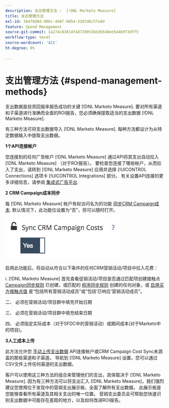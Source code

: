 ```yaml
---
description: 支出管理方法 —  [!DNL Marketo Measure]
title: 支出管理方法
exl-id: 36478d8d-986c-4d4f-8854-3287d6c57a9d
feature: Spend Management
source-git-commit: 1a274c83814f4d729053bb36548ee544b973dff5
workflow-type: tm+mt
source-wordcount: '421'
ht-degree: 0%

---
```


# 支出管理方法 {#spend-management-methods}

支出数据是投资回报率报告成功的关键 [!DNL Marketo Measure]. 要对所有渠道和子渠道进行准确而全面的ROI报告，您必须确保提取适当的支出数据 [!DNL Marketo Measure].

有三种方法可将支出数据导入 [!DNL Marketo Measure]. 每种方法都设计为从特定数据输入中提取支出数据。

**1个API连接帐户**

您连接到的任何广告帐户 [!DNL Marketo Measure] 通过API将其支出自动拉入 [!DNL Marketo Measure] （对于ROI报告）。 要检查您连接了哪些帐户，从而拉入了支出，请转到 [!DNL Marketo Measure] 应用并选择 [!UICONTROL Connections] 选项卡 [!UICONTROL Integrations] 部分。 有关设置API连接的更多详细信息，请参阅 [集成式广告平台](/help/api-connections/utilizing-marketo-measures-api-connections/integrated-ad-platforms.md#how-to-connect-ad-platforms).

**2 CRM Campaign成本同步**

每 [!DNL Marketo Measure] 帐户有权访问名为的功能 [同步CRM Campaign成本](/help/marketing-spend/spend-management/crm-campaign-costs.md#availability). 默认情况下，此功能位设置为“否”，但可以随时打开。

![](assets/spend-management-methods-1.png)

启用此功能后，将自动从符合以下条件的任何CRM营销活动/项目中拉入花费：

i. [!DNL Marketo Measure] 首先查看促销活动/项目是否通过匹配项创建接触点 [Campaign同步规则](/help/channel-tracking-and-setup/offline-channels/custom-campaign-sync.md) 已创建，或匹配的 [程序同步规则](/help/marketo-measure-and-marketo/marketo-measure-integrations-with-marketo/marketo-engage-programs-integration.md) 创建的任何对象，或 [启用买方接触点值](/help/channel-tracking-and-setup/offline-channels/legacy-processes/syncing-offline-campaigns.md#how-to-create-a-campaign-and-sync-buyer-touchpoints) 是“包括所有营销活动成员”或“包括‘已响应’营销活动成员”。

二、 必须在营销活动/项目群中填充开始日期

三、 必须在营销活动/项目群中填充结束日期

四、 必须指定实际成本（对于SFDC中的营销活动）或期间成本(对于Marketo中的项目)。

**3人工成本上传**

此方法允许您 [手动上传支出数据](/help/marketing-spend/spend-management/marketing-channel-costs.md#uploading-marketing-costs) API连接帐户或CRM Campaign Cost Sync未涵盖的那些渠道和子渠道。 导航到 [!DNL Marketo Measure] 设置，您可以通过CSV文件上传任何渠道的支出数据。

客户可以使用这三种方法的组合来管理他们的支出，具体取决于 [!DNL Marketo Measure]. 因为有三种方法可以将支出汇入 [!DNL Marketo Measure]，我们强烈建议您使用位于发现中的营销支出展示板，全面了解所有支出数据。 此展示板是您能够查看所有渠道及其相关支出的唯一位置。 营销支出委员会可帮助您快速识别支出数据中可能存在差距的地方，以及如何改进ROI报告。
